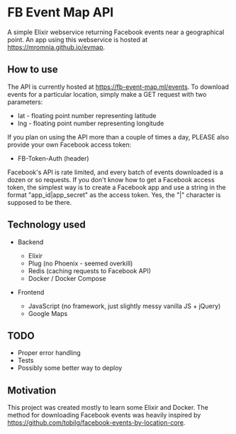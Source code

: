 # FB Event Map API

A simple Elixir webservice returning Facebook events near a geographical point.
An app using this webservice is hosted at https://mromnia.github.io/evmap.

## How to use

The API is currently hosted at https://fb-event-map.ml/events. To download events for a particular location, simply make a GET request with two parameters:
- lat - floating point number representing latitude
- lng - floating point number representing longitude

If you plan on using the API more than a couple of times a day, PLEASE also provide your own Facebook access token:
- FB-Token-Auth (header)

Facebook's API is rate limited, and every batch of events downloaded is a dozen or so requests.
If you don't know how to get a Facebook access token, the simplest way is to create a Facebook app and use a string in the format "app_id|app_secret" as the access token. Yes, the "|" character is supposed to be there.

## Technology used
- Backend
	- Elixir
	- Plug (no Phoenix - seemed overkill)
	- Redis (caching requests to Facebook API)
	- Docker / Docker Compose


- Frontend
	- JavaScript (no framework, just slightly messy vanilla JS + jQuery)
	- Google Maps

## TODO
- Proper error handling
- Tests
- Possibly some better way to deploy

## Motivation
This project was created mostly to learn some Elixir and Docker. The method for downloading Facebook events was heavily inspired by https://github.com/tobilg/facebook-events-by-location-core.
